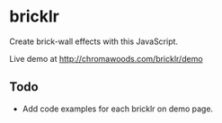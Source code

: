 bricklr
=======

Create brick-wall effects with this JavaScript.

Live demo at http://chromawoods.com/bricklr/demo

Todo
---
* Add code examples for each bricklr on demo page.